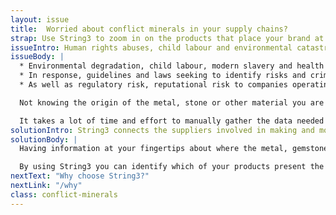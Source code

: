 ```yaml
---
layout: issue
title:  Worried about conflict minerals in your supply chains?
strap: Use String3 to zoom in on the products that place your brand at the most risk. It's free.
issueIntro: Human rights abuses, child labour and environmental catastrophes can be linked to many of the products and components that brands and retailers sell. Jewellery, building materials, smartphones, tablets and laptops often contain mined metals, gemstones and other minerals. Demand for such consumables has increased globally and many of the natural resources needed for their production are found in areas where conflict and corruption are widespread.
issueBody: |
  * Environmental degradation, child labour, modern slavery and health and safety issues for workers are commonplace within some parts of this industry, affecting an estimated 100 million workers and their families worldwide.
  * In response, guidelines and laws seeking to identify risks and criminalise certain activities within precious metal supply chains have been developed.
  * As well as regulatory risk, reputational risk to companies operating within such supply chains is significant. The high value of precious metals and stones found in areas of economic deprivation makes it possible to earn essential finance quickly but leaves workers, their families and the environment open to potential abuse.

  Not knowing the origin of the metal, stone or other material you are using or where the processing took place to transform it into a finished product means companies don’t know what risks they are exposed to.

  It takes a lot of time and effort to manually gather the data needed to map supply chains, especially those which are more fragmented and lacking in transparency. As a result, brands are often left in the dark about the origin of their high value products.
solutionIntro: String3 connects the suppliers involved in making and moving your products without requiring anyone to disclose who they are. Questions can then be passed along the supply chain to get you the answers you need.
solutionBody: |
  Having information at your fingertips about where the metal, gemstones or other minerals in the products you sell originated, or where the processing stages took place puts you in control.

  By using String3 you can identify which of your products present the most risk to your brand and can monitor those risks over time. String3 also gives you the opportunity to communicate confidently about products you can demonstrate have been responsibly sourced.
nextText: "Why choose String3?"
nextLink: "/why"
class: conflict-minerals
---
```

